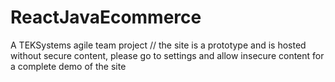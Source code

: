 # ReactJavaEcommerce
A TEKSystems agile team project 
//
the site is a prototype and is hosted without secure content, please go to settings and allow insecure content for a complete  demo of the site
